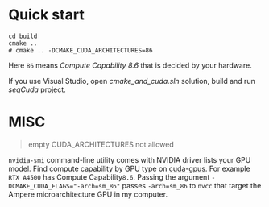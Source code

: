 # Quick start
```
cd build
cmake ..
# cmake .. -DCMAKE_CUDA_ARCHITECTURES=86  
```
Here `86` means _Compute Capability 8.6_ that is decided by your hardware. 

If you use Visual Studio, open _cmake_and_cuda.sln_ solution, build and run _seqCuda_ project.  


# MISC
> empty CUDA_ARCHITECTURES not allowed

`nvidia-smi` command-line utility comes with NVIDIA driver lists your GPU model. Find compute capability by GPU type on [cuda-gpus](https://developer.nvidia.com/cuda-gpus). For example `RTX A4500` has Compute Capability`8.6`. Passing the argument `-DCMAKE_CUDA_FLAGS="-arch=sm_86"` passes `-arch=sm_86` to `nvcc` that target the Ampere microarchitecture GPU in my computer. 